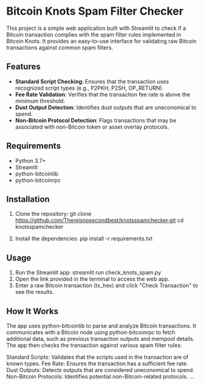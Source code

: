 # Bitcoin Knots Spam Filter Checker
This project is a simple web application built with Streamlit to check if a Bitcoin transaction complies with the spam filter rules implemented in Bitcoin Knots. It provides an easy-to-use interface for validating raw Bitcoin transactions against common spam filters.

## Features
- **Standard Script Checking**: Ensures that the transaction uses recognized script types (e.g., P2PKH, P2SH, OP_RETURN).
- **Fee Rate Validation**: Verifies that the transaction fee rate is above the minimum threshold.
- **Dust Output Detection**: Identifies dust outputs that are uneconomical to spend.
- **Non-Bitcoin Protocol Detection**: Flags transactions that may be associated with non-Bitcoin token or asset overlay protocols.

## Requirements
- Python 3.7+
- Streamlit
- python-bitcoinlib
- python-bitcoinrpc

## Installation
1. Clone the repository:
   git clone https://github.com/Thereisnosecondbest/knotsspamchecker.git
   cd knotsspamchecker

2. Install the dependencies:
   pip install -r requirements.txt

## Usage
1. Run the Streamlit app:
   streamlit run check_knots_spam.py
2. Open the link provided in the terminal to access the web app.
3. Enter a raw Bitcoin transaction (tx_hex) and click "Check Transaction" to see the results.

## How It Works
The app uses python-bitcoinlib to parse and analyze Bitcoin transactions. It communicates with a Bitcoin node using python-bitcoinrpc to fetch additional data, such as previous transaction outputs and mempool details. The app then checks the transaction against various spam filter rules:

Standard Scripts: Validates that the scripts used in the transaction are of known types.
Fee Rate: Ensures the transaction has a sufficient fee rate.
Dust Outputs: Detects outputs that are considered uneconomical to spend.
Non-Bitcoin Protocols: Identifies potential non-Bitcoin-related protocols.
...

